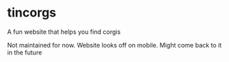 # tincorgs
A fun website that helps you find corgis

Not maintained for now. Website looks off on mobile. Might come back to it in the future

